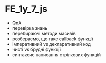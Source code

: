 # FE_1y_7_js

- QnA
- перевірка знань
- перебираючі методи масивів
- розбераємо, що таке callback функції
- імперативний vs декларативний код
- чисті vs брудні функції
- синтаксис написання стрілкових функцій
